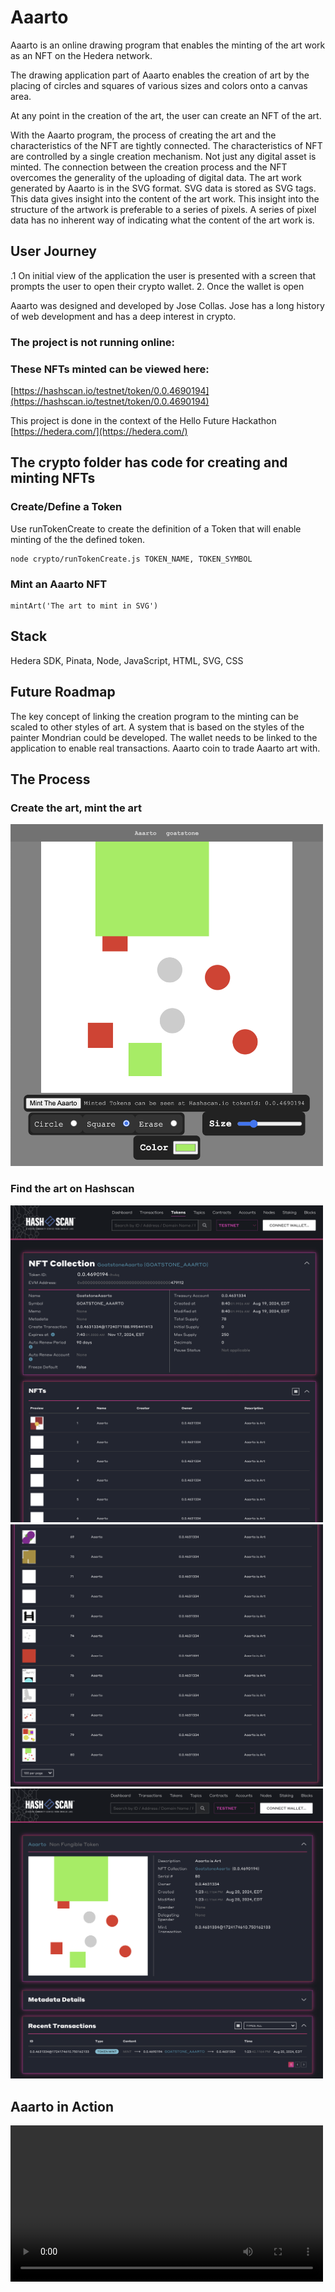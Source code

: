 # Aaarto

Aaarto is an online drawing program that enables the minting of the art work as an NFT on the Hedera network. 

The drawing application part of Aaarto enables the creation of art by the placing of circles and squares of various sizes and colors onto a canvas area. 

At any point in the creation of the art, the user can create an NFT of the art.

With the Aaarto program, the process of creating the art and the characteristics of the NFT are tightly connected. The characteristics of NFT are controlled by a single creation mechanism. Not just any digital asset is minted. The connection between the creation process and the NFT overcomes the generality of the uploading of digital data. The art work generated by Aaarto is in the SVG format. SVG data is stored as SVG tags. This data gives insight into the content of the art work. This insight into the structure of the artwork is preferable to a series of pixels. A series of pixel data has no inherent way of indicating what the content of the art work is.   

## User Journey

 .1 On initial view of the application the user is presented with a screen that prompts the user to open their crypto wallet.
 2. Once the wallet is open

Aaarto was designed and developed by Jose Collas. Jose has a long history of web development and has a deep interest in crypto.

### The project is not running online:


### These NFTs minted can be viewed here:

[https://hashscan.io/testnet/token/0.0.4690194](https://hashscan.io/testnet/token/0.0.4690194)

This project is done in the context of the Hello Future Hackathon [https://hedera.com/](https://hedera.com/)
 
## The crypto folder has code for creating and minting NFTs

### Create/Define a Token

Use runTokenCreate to create the definition of a Token that will enable minting of the the defined token.

```
node crypto/runTokenCreate.js TOKEN_NAME, TOKEN_SYMBOL
```

### Mint an Aaarto NFT
```
mintArt('The art to mint in SVG')
```
 	
## Stack
Hedera SDK, Pinata, Node, JavaScript, HTML, SVG, CSS

## Future Roadmap

The key concept of linking the creation program to the minting can be scaled to other styles of art. A system that is based on the styles of the painter Mondrian could be developed. The wallet needs to be linked to the application to enable real transactions. Aaarto coin to trade Aaarto art with.

## The Process

 ### Create the art, mint the art
<img src="art/aaarto_screen_4.png" width="500" />

### Find the art on Hashscan
<img src="art/aaarto_screen_2.png" width="500" />
<img src="art/aaarto_screen_1.png" width="500" />
<img src="art/aaarto_screen_3.png" width="500" />

## Aaarto in Action
<video controls width="500" >
    <source src="art/aaarto_demo.mp4" />
</video>
